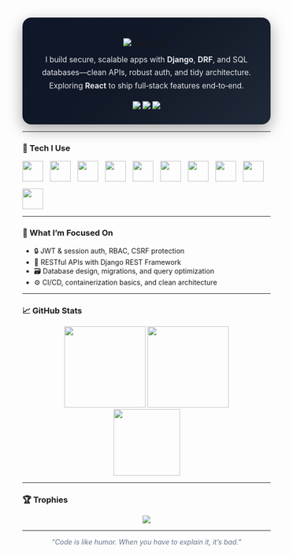 <!-- ===== HERO / BANNER ===== -->
<div align="center" style="padding: 28px 18px; border-radius: 18px; background:
linear-gradient(135deg, #0f172a 0%, #111827 45%, #1f2937 100%);
box-shadow: 0 10px 30px rgba(0,0,0,.35);">

  <!-- Subtle gradient SVG line -->
  <img src="https://svgur.com/i/14y9.svg" alt="" width="0" height="0" />

  <img src="https://readme-typing-svg.herokuapp.com?font=Inter&weight=600&size=28&duration=2500&pause=900&color=93C5FD&center=true&vCenter=true&width=700&lines=I'm+Gokul+Poudel;Django+Developer;Backend+%26+API+Builder;Learning+React+for+Full‑Stack"
       alt="Typing SVG" />

  <p style="max-width:760px;color:#e5e7eb;line-height:1.7;margin:14px auto 0;font-size:15.5px;">
    I build secure, scalable apps with <b>Django</b>, <b>DRF</b>, and SQL databases—clean APIs, robust auth, and
    tidy architecture. Exploring <b>React</b> to ship full‑stack features end‑to‑end.
  </p>

  <div style="margin-top:18px;">
    <a href="mailto:gokulpoudel558@example.com">
      <img src="https://img.shields.io/badge/Email-gokulpoudel558%40example.com-0ea5e9?style=for-the-badge&logo=gmail&logoColor=white" />
    </a>
    <a href="https://github.com/mrgokul77">
      <img src="https://img.shields.io/badge/GitHub-mrgokul77-111827?style=for-the-badge&logo=github" />
    </a>
    <a href="https://linkedin.com/in/gokulpoudel">
      <img src="https://img.shields.io/badge/LinkedIn-Your%20Name-0a66c2?style=for-the-badge&logo=linkedin" />
    </a>
  </div>
</div>

---

### 🧰 Tech I Use
<div style="display:flex;gap:14px;flex-wrap:wrap;align-items:center">
  <!-- Backend -->
  <img src="https://cdn.jsdelivr.net/gh/devicons/devicon/icons/python/python-original.svg" height="42" />
  <img src="https://cdn.jsdelivr.net/gh/devicons/devicon/icons/django/django-plain.svg" height="42" />
  <img src="https://cdn.jsdelivr.net/gh/devicons/devicon/icons/postgresql/postgresql-original.svg" height="42" />
  <img src="https://cdn.jsdelivr.net/gh/devicons/devicon/icons/mysql/mysql-original.svg" height="42" />
  <img src="https://cdn.jsdelivr.net/gh/devicons/devicon/icons/sqlite/sqlite-original.svg" height="42" />
  <!-- Frontend -->
  <img src="https://cdn.jsdelivr.net/gh/devicons/devicon/icons/html5/html5-original.svg" height="42" />
  <img src="https://cdn.jsdelivr.net/gh/devicons/devicon/icons/css3/css3-original.svg" height="42" />
  <img src="https://cdn.jsdelivr.net/gh/devicons/devicon/icons/javascript/javascript-original.svg" height="42" />
  <img src="https://cdn.jsdelivr.net/gh/devicons/devicon/icons/react/react-original.svg" height="42" />
  <img src="https://cdn.jsdelivr.net/gh/devicons/devicon/icons/bootstrap/bootstrap-plain.svg" height="42" />
</div>

---

### 🚀 What I’m Focused On
- 🔒 JWT & session auth, RBAC, CSRF protection  
- 🧱 RESTful APIs with Django REST Framework  
- 🗃️ Database design, migrations, and query optimization  
- ⚙️ CI/CD, containerization basics, and clean architecture

---

### 📈 GitHub Stats
<div align="center">
  <img src="https://github-readme-stats.vercel.app/api?username=mrgokul77&show_icons=true&theme=radical&hide_border=true" height="165" />
  <img src="https://github-readme-streak-stats.herokuapp.com?user=mrgokul77&theme=radical&hide_border=true" height="165" />
  <br/>
  <img src="https://github-readme-stats.vercel.app/api/top-langs/?username=mrgokul77&layout=compact&theme=radical&hide_border=true" height="135" />
</div>

---

### 🏆 Trophies
<div align="center">
  <img src="https://github-profile-trophy.vercel.app/?username=mrgokul77&theme=onedark&column=6&margin-w=10&margin-h=10" />
</div>

---

<div align="center" style="font-style:italic;color:#64748b">
  “Code is like humor. When you have to explain it, it’s bad.”
</div>
